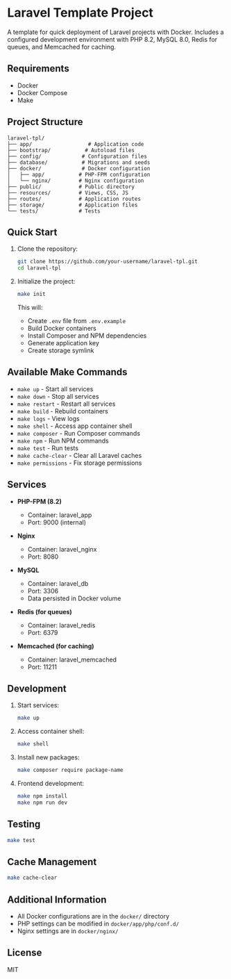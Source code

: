 # Laravel Template Project

A template for quick deployment of Laravel projects with Docker. Includes a configured development environment with PHP 8.2, MySQL 8.0, Redis for queues, and Memcached for caching.

## Requirements

- Docker
- Docker Compose
- Make

## Project Structure

```
laravel-tpl/
├── app/                  # Application code
├── bootstrap/           # Autoload files
├── config/             # Configuration files
├── database/           # Migrations and seeds
├── docker/             # Docker configuration
│   ├── app/           # PHP-FPM configuration
│   └── nginx/         # Nginx configuration
├── public/            # Public directory
├── resources/         # Views, CSS, JS
├── routes/            # Application routes
├── storage/           # Application files
└── tests/             # Tests
```

## Quick Start

1. Clone the repository:
   ```bash
   git clone https://github.com/your-username/laravel-tpl.git
   cd laravel-tpl
   ```

2. Initialize the project:
   ```bash
   make init
   ```
   This will:
   - Create `.env` file from `.env.example`
   - Build Docker containers
   - Install Composer and NPM dependencies
   - Generate application key
   - Create storage symlink

## Available Make Commands

- `make up` - Start all services
- `make down` - Stop all services
- `make restart` - Restart all services
- `make build` - Rebuild containers
- `make logs` - View logs
- `make shell` - Access app container shell
- `make composer` - Run Composer commands
- `make npm` - Run NPM commands
- `make test` - Run tests
- `make cache-clear` - Clear all Laravel caches
- `make permissions` - Fix storage permissions

## Services

- **PHP-FPM (8.2)**
  - Container: laravel_app
  - Port: 9000 (internal)

- **Nginx**
  - Container: laravel_nginx
  - Port: 8080

- **MySQL**
  - Container: laravel_db
  - Port: 3306
  - Data persisted in Docker volume

- **Redis (for queues)**
  - Container: laravel_redis
  - Port: 6379

- **Memcached (for caching)**
  - Container: laravel_memcached
  - Port: 11211

## Development

1. Start services:
   ```bash
   make up
   ```

2. Access container shell:
   ```bash
   make shell
   ```

3. Install new packages:
   ```bash
   make composer require package-name
   ```

4. Frontend development:
   ```bash
   make npm install
   make npm run dev
   ```

## Testing

```bash
make test
```

## Cache Management

```bash
make cache-clear
```

## Additional Information

- All Docker configurations are in the `docker/` directory
- PHP settings can be modified in `docker/app/php/conf.d/`
- Nginx settings are in `docker/nginx/`

## License

MIT
